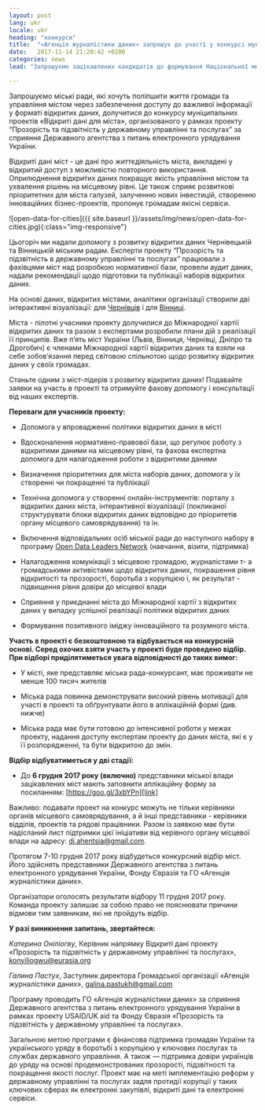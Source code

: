 ```yaml
---
layout: post
lang: ukr
locale: ukr
heading: "конкурси"
title:  "«Агенція журналістики даних» запрошує до участі у конкурсі муніципальних проектів «Відкриті дані для міста»"
date:   2017-11-14 21:20:42 +0200
categories: news
lead: "Запрошуємо зацікавлених кандидатів до формування Національної мережі тренерів з відкритих даних. Метою створення мережі тренерів є розвиток відкритих даних на місцевому рівні та підготовка фахівців, які будуть проводити тренінги з відкриття даних для місцевих органів влади."

---
```

Запрошуємо міські ради, які хочуть поліпшити життя громади та управління містом через забезпечення доступу до важливої інформації у форматі відкритих даних, долучитися до конкурсу муніципальних проектів «Відкриті дані для міста», організованого у рамках проекту “Прозорість та підзвітність у державному управлінні та послугах” за сприяння Державного агентства з питань електронного урядування України.

Відкриті дані міст - це дані про життєдіяльність міста, викладені у відкритий доступ з можливістю повторного використання. Оприлюднення відкритих даних покращує якість управління містом та ухвалення рішень на місцевому рівні. Це також сприяє розвиткові пріоритетних для міста галузей, залученню нових інвестицій, створенню інноваційних бізнес-проектів, пропонує громадам якісні сервіси.

  ![open-data-for-cities]({{ site.baseurl }}/assets/img/news/open-data-for-cities.jpg){:class="img-responsive"}


Цьогоріч ми надали допомогу з розвитку відкритих даних Чернівецькій та Вінницькій міським радам. Експерти проекту “Прозорість та підзвітність в державному управлінні та послугах” працювали з фахівцями міст над розробкою нормативної бази, провели аудит даних, надали рекомендації щодо підготовки та публікації наборів відкритих даних.

На основі даних, відкритих містами, аналітики організації створили дві інтерактивні візуалізації: для [Чернівців][che] і для [Вінниці][vin].

Міста - пілотні учасники проекту долучилися до Міжнародної хартії відкритих даних та разом з експертами розробили плани дій з реалізації її принципів. Вже п’ять міст України (Львів, Вінниця, Чернівці, Дніпро та Дрогобич) є членами Міжнародної хартії відкритих даних та взяли на себе зобов’язання перед світовою спільнотою щодо розвитку відкритих даних у своїх громадах.

Станьте одним з міст-лідерів з розвитку відкритих даних! Подавайте заявки на участь в проекті та отримуйте фахову допомогу і консультації від наших експертів.

**Переваги для учасників проекту:**

- Допомога у впровадженні політики відкритих даних в місті

- Вдосконалення нормативно-правової бази, що регулює роботу з відкритими даними на місцевому рівні, та фахова експертна допомога для налагодження роботи з відкритими даними

- Визначення пріоритетних для міста наборів даних, допомога у їх створенні чи покращенні та публікації

- Технічна допомога у створенні онлайн-інструментів: порталу з відкритих даних міста, інтерактивної візуалізації (покликаної структурувати блоки відкритих даних відповідно до пріоритетів органу місцевого самоврядування) та ін.

- Включення відповідальних осіб міської ради до наступного набору в програму [Open Data Leaders Network][open-data-leaders-network] (навчання, візити, підтримка)

- Налагодження комунікації з місцевою громадою, журналістами т- а громадськими активістами щодо відкритих даних, покрашення рівня відкритості та прозорості, боротьба з корупцією і, як результат - підвищення рівня довіри до місцевої влади

- Сприяння у приєднанні міста до Міжнародної хартії з відкритих даних у випадку успішної реалізації політики відкритих даних

- Формування позитивного іміджу інноваційного та розумного міста.

**Участь в проекті є безкоштовною та відбувається на конкурсній основі. Серед охочих взяти участь у проекті буде проведено відбір. При відборі приділятиметься увага відповідності до таких вимог:**

- У місті, яке представляє міська рада-конкурсант, має проживати не менше 100 тисяч жителів

- Міська рада повинна демонструвати високий рівень мотивації для участі в проекті та обґрунтувати його в аплікаційній формі (див. нижче)

- Міська рада має бути готовою до інтенсивної роботи у межах проекту, надання доступу експертам проекту до даних міста, які є у її розпорядженні, та бути відкритою до змін.

**Відбір відбуватиметься у дві стадії:**

- До **6 грудня 2017 року (включно)** представники міської влади зацікавлених міст мають заповнити аплікаційну форму за посиланням: [https://goo.gl/3xbYPn][link]

Важливо: подавати проект на конкурс можуть не тільки керівники органів місцевого самоврядування, а й інші представники - керівники відділів, проектів та рядові працівники. Разом із заявкою має бути надісланий лист підтримки цієї ініціативи від керівного органу місцевої влади на адресу: dj.ahentsia@gmail.com.

Протягом 7-10 грудня 2017 року відбудеться конкурсний відбір міст. Його здійснять представники Державного агентства з питань електронного урядування України, Фонду Євразія та ГО «Агенція журналістики даних».

Організатори оголосять результати відбору 11 грудня 2017 року. Команда проекту залишає за собою право не пояснювати причини відмови тим заявникам, які не пройдуть відбір.

**У разі виникнення запитань, звертайтеся:**

*Катерина Оніліогву*, Керівник напрямку Відкриті дані проекту «Прозорість та підзвітність у державному управлінні та послугах», konyiliogwu@eurasia.org

*Галина Пастух*, Заступник директора Громадської організації «Агенція журналістики даних», galina.pastukh@gmail.com

Програму проводить ГО «Агенція журналістики даних» за сприяння Державного агентства з питань електронного урядування України в рамках проекту USAID/UK aid та Фонду Євразія «Прозорість та підзвітність у державному управлінні та послугах».

Загальною метою програми є фінансова підтримка громадян України та українського уряду в боротьбі з корупцією у ключових послугах та службах державного управління. А також — підтримка довіри українців до уряду на основі продемонстрованих прозорості, підзвітності та покращення якості послуг. Проект має на меті імплементацію реформ у державному управлінні та послугах задля протидії корупції у таких ключових сферах як електронні закупівлі, відкриті дані та електронні сервіси.


[che]:http://texty.org.ua/d/che_zno/
[vin]:http://texty.org.ua/d/varta_vin/
[open-data-leaders-network]: http://tapas.org.ua/open-data-leaders-network-zavershylasya-persha-v-ukrayini-navchalna-programa-z-vidkrytyh-danyh-dlya-predstavnykiv-mistsevoyi-vlady/
[link]: https://goo.gl/3xbYPn